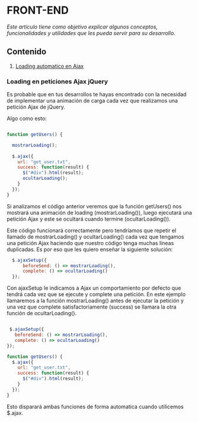 # FRONT-END

*Este articulo tiene como objetivo explicar algunos conceptos, funcionalidades y utilidades que les pueda servir para su desarrollo.*

## Contenido


1. [Loading automatico en Ajax](#loading)


### Loading en peticiones Ajax jQuery

Es probable que en tus desarrollos te hayas encontrado con la necesidad de implementar una animación de carga cada vez que realizamos una petición Ajax de jQuery. 

Algo como esto:

```javascript

function getUsers() {

  mostrarLoading();
  
  $.ajax({ 
    url: "get_user.txt", 
    success: function(result) {
      $("#div").html(result);
      ocultarLoading();
    }
  });
}

```

Si analizamos el código anterior veremos que la función getUsers() nos mostrará una animación de loading (mostrarLoading()), luego ejecutará una petición Ajax y este se ocultará cuando termine (ocultarLoading()). 

Este código funcionará correctamente pero tendríamos que repetir el llamado de mostrarLoading() y ocultarLoading() cada vez que tengamos una petición Ajax haciendo que nuestro código tenga muchas líneas duplicadas. Es por eso que les quiero enseñar la siguiente solución:

```javascript
  $.ajaxSetup({
      beforeSend: () => mostrarLoading(),
      complete: () => ocultarLoading()
  });
```

Con ajaxSetup le indicamos a Ajax un comportamiento por defecto que tendrá cada vez que se ejecute y complete una petición. En este ejemplo llamaremos a la función mostrarLoading() antes de ejecutar la petición y una vez que complete satisfactoriamente (success) se llamara la otra función de ocultarLoading().

```javascript

 $.ajaxSetup({
   beforeSend: () => mostrarLoading(),
   complete: () => ocultarLoading()
});

function getUsers() {
  $.ajax({ 
    url: "get_user.txt", 
    success: function(result) {
      $("#div").html(result);
    }
  });
}

```

Esto disparará ambas funciones de forma automatica cuando utilicemos $.ajax.

